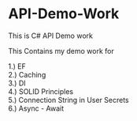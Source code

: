 # API-Demo-Work
This is C# API Demo work

This Contains my demo work for 

1.) EF </br>
2.) Caching </br>
3.) DI </br>
4.) SOLID Principles </br>
5.) Connection String in User Secrets </br>
6.) Async - Await </br>
